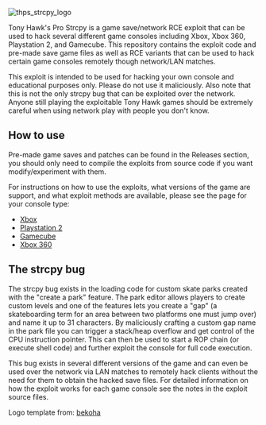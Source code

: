 ![thps_strcpy_logo](https://github.com/user-attachments/assets/5c9b9a63-7e09-4f2d-ba2c-ab5485ac59c8)

Tony Hawk's Pro Strcpy is a game save/network RCE exploit that can be used to hack several different game consoles including Xbox, Xbox 360, Playstation 2, and Gamecube. This repository contains the exploit code and pre-made save game files as well as RCE variants that can be used to hack certain game consoles remotely though network/LAN matches.

This exploit is intended to be used for hacking your own console and educational purposes only. Please do not use it maliciously. Also note that this is not the only strcpy bug that can be exploited over the network. Anyone still playing the exploitable Tony Hawk games should be extremely careful when using network play with people you don't know.

## How to use
Pre-made game saves and patches can be found in the Releases section, you should only need to compile the exploits from source code if you want modify/experiment with them.

For instructions on how to use the exploits, what versions of the game are support, and what exploit methods are available, please see the page for your console type:
- [Xbox](/Xbox)
- [Playstation 2](/Playstation%202)
- [Gamecube](/Gamecube)
- [Xbox 360](/Xbox%20360)

## The strcpy bug
The strcpy bug exists in the loading code for custom skate parks created with the "create a park" feature. The park editor allows players to create custom levels and one of the features lets you create a "gap" (a skateboarding term for an area between two platforms one must jump over) and name it up to 31 characters. By maliciously crafting a custom gap name in the park file you can trigger a stack/heap overflow and get control of the CPU instruction pointer. This can then be used to start a ROP chain (or execute shell code) and further exploit the console for full code execution. 

This bug exists in several different versions of the game and can even be used over the network via LAN matches to remotely hack clients without the need for them to obtain the hacked save files. For detailed information on how the exploit works for each game console see the notes in the exploit source files.


Logo template from: [bekoha](https://github.com/bekoha/bekoha.github.io)
